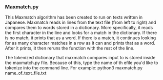 ### Maxmatch.py
This Maxmatch algorithm has been created to run on texts written in Japanese. Maxmatch reads in lines from the text file (from left to right) and compares them to words stored in a dictionary. More specifically, it reads the first character in the line and looks for a match in the dictionary. If there is no match, it prints that as a word. If there is a match, it continues looking for as many character matches in a row as it can and prints that as a word. After it prints, it then reruns the function with the rest of the line. 

The tokenized dictionary that maxmatch compares input to is stored inside the maxmatch.py file. Because of this, type the name of th efile you'd like to tokenize into the command line. For example: python3 maxmatch.py name_of_text_file.txt

